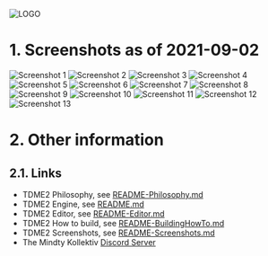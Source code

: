 ![LOGO](https://raw.githubusercontent.com/andreasdr/tdme2/master/resources/github/tdme2-logo.png)

# 1. Screenshots as of 2021-09-02
![Screenshot 1](https://raw.githubusercontent.com/andreasdr/tdme2/master/resources/github/screenshots/Screenshot_Model1.png)
![Screenshot 2](https://raw.githubusercontent.com/andreasdr/tdme2/master/resources/github/screenshots/Screenshot_Model2.png)
![Screenshot 3](https://raw.githubusercontent.com/andreasdr/tdme2/master/resources/github/screenshots/Screenshot_ParticleSystem.png)
![Screenshot 4](https://raw.githubusercontent.com/andreasdr/tdme2/master/resources/github/screenshots/Screenshot_Terrain2.png)
![Screenshot 5](https://raw.githubusercontent.com/andreasdr/tdme2/master/resources/github/screenshots/Screenshot_Scene.png)
![Screenshot 6](https://raw.githubusercontent.com/andreasdr/tdme2/master/resources/github/screenshots/Screenshot_EnvironmentMap.png)
![Screenshot 7](https://raw.githubusercontent.com/andreasdr/tdme2/master/resources/github/screenshots/Screenshot_TDME2-UI.png)
![Screenshot 8](https://raw.githubusercontent.com/andreasdr/tdme2/master/resources/github/screenshots/Screenshot_Texture.png)
![Screenshot 9](https://raw.githubusercontent.com/andreasdr/tdme2/master/resources/github/screenshots/Screenshot_CPPH.png)
![Screenshot 10](https://raw.githubusercontent.com/andreasdr/tdme2/master/resources/github/screenshots/Screenshot_CPP.png)
![Screenshot 11](https://raw.githubusercontent.com/andreasdr/tdme2/master/resources/github/screenshots/Screenshot_GLSL.png)
![Screenshot 12](https://raw.githubusercontent.com/andreasdr/tdme2/master/resources/github/screenshots/Screenshot_Properties.png)
![Screenshot 13](https://raw.githubusercontent.com/andreasdr/tdme2/master/resources/github/screenshots/Screenshot_XML.png)

# 2. Other information
## 2.1. Links
- TDME2 Philosophy, see [README-Philosophy.md](./README-Philosophy.md)
- TDME2 Engine, see [README.md](./README.md)
- TDME2 Editor, see [README-Editor.md](./README-Editor.md)
- TDME2 How to build, see [README-BuildingHowTo.md](./README-BuildingHowTo.md)
- TDME2 Screenshots, see [README-Screenshots.md](./README-Screenshots.md)
- The Mindty Kollektiv [Discord Server](https://discord.gg/tMqrmcp23Q)
